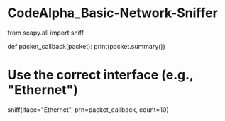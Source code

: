 # CodeAlpha_Basic-Network-Sniffer
from scapy.all import sniff

def packet_callback(packet):
    print(packet.summary())

# Use the correct interface (e.g., "Ethernet")
sniff(iface="Ethernet", prn=packet_callback, count=10)
